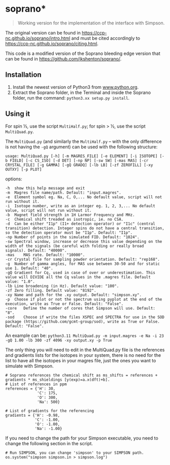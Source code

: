 # soprano* 
> Working version for the implementation of the interface with Simpson.

The original version can be found in https://ccp-nc.github.io/soprano/intro.html and must be cited accordingly to https://ccp-nc.github.io/soprano/citing.html.

This code is a modified version of the Soprano bleeding edge version that can be found in https://github.com/jkshenton/soprano/.


## Installation
1. Install the newest version of Python3 from www.python.org.
2. Extract the Soprano folder, in the Terminal and inside the Soprano folder, run the command: `python3.xx setup.py install`.

## Using it

For spin ½, use the script `MultiHalf.py`; for spin > ½, use the script `MultiQuad.py`.

The `MultiQuad.py` (and similarly the `MultiHalf.py` – with the only difference is not having the `-gQ` argument) can be used with the following structure: 

```
usage: MultiQuad.py [-h] [-m MAGRES_FILE] [-e ELEMENT] [-i ISOTOPE] [-b FIELD] [-c CS_ISO] [-d DET] [-np NP] [-sw SW] [-mas MAS] [-cr CRYSTAL_FILE] [-g GAMMA] [-gQ GRADQ] [-lb LB] [-zf ZEROFILL] [-xy OUTXY] [-p PLOT]
```
options:
```
-h	show this help message and exit
-m	Magres file name/path. Default: "input.magres".
-e	Element symbol eg. Na, C, O,... No default value, script will not run without it.
-i	Isotope number, write as an integer eg. 1, 2, 3,... No default value, script will not run without it.
-b	Magnet field strength in 1H Larmor Frequency and MHz.
-c	Chemical shift treaded as isotropic, ie. no CSA.
-d	Can be either "I1p" (I1+ detection operator) or "I1c" (central transition) detection. Integer spins do not have a central transition, so the detection operator must be "I1p". Default: "I1p".
-np	Number of points in the simulated FID. Default: "1024".
-sw	Spectral window, increase or decrease this value depending on the width of the signals (be careful with folding or really broad signals). Default: "40000".
-mas	MAS rate. Default: "10000".
-cr	Crystal file for sampling powder orientation. Default: "rep168".
-g	Number of gamma angles, for MAS use between 30-50 and for static use 1. Default: "40".
-gQ	Gradient for Cq, used in case of over or underestimation. This value will DIVIDE all the Cq values in the .magres file. Default value: "1.0".
-lb	Line broadening (in Hz). Default value: "100".
-zf	Zero filling. Default value: "8192".
-xy	Name and path for the .xy output. Default: "simpson.xy".
-p	Choose if plot or not the spectrum using pyplot at the end of the execution, write as True or False. Default: "False".
-core   Define the number of cores that Simpson will use. Default: "8".
-sod    Choose if write the files XSPEC and SPECTRA for use in the SOD package (https://github.com/gcmt-group/sod), write as True or False. Default: "False".
```

An example can be:
`python3.11 MultiQuad.py -m input.magres -e Na -i 23 -gQ 1.00 -lb 300 -zf 4096 -xy output.xy -p True`

The only thing you will need to edit in the MultiQuad.py file is the references and gradients lists for the isotopes in your system, there is no need for the list to have all the isotopes in your magres file, just the ones you want to simulate with Simpson.

``` 
# Soprano references the chemical shift as ms_shifts = references + gradients * ms_shieldings [y(exp)=a.x(dft)+b].
# List of references in ppm
references = {'H': 30,
              'C': 175,
              'O': 300,
              'Na': 500}

# List of gradients for the referencing
gradients = {'H': -0.98,
             'C': -1.00,
             'O': -1.00,
             'Na': -1.00}
```

If you need to change the path for your Simpson executable, you need to change the following section in the script.
```
# Run SIMPSON, you can change 'simpson' to your SIMPSON path.
os.system("simpson simpson.in > simpson.log")
```
